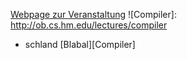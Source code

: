 
[Webpage zur Veranstaltung](Compiler)
![Compiler]: http://ob.cs.hm.edu/lectures/compiler
 - schland [Blabal][Compiler]
